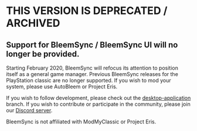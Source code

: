 # THIS VERSION IS DEPRECATED / ARCHIVED

## Support for BleemSync / BleemSync UI will no longer be provided.

Starting February 2020, BleemSync will refocus its attention to position itself as a general game manager. Previous BleemSync releases for the PlayStation classic are no longer supported. If you wish to mod your system, please use AutoBleem or Project Eris.

If you wish to follow development, please check out the [desktop-application](https://github.com/pathartl/BleemSync/tree/feature/desktop-application) branch. If you wish to contribute or participate in the community, please join our [Discord server](https://discord.gg/vvZDHTs).

BleemSync is not affiliated with ModMyClassic or Project Eris.